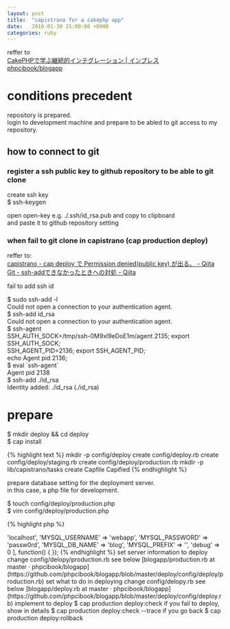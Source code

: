 ```yaml
---
layout: post
title:  "capistrano for a cakephp app"
date:   2016-01-30 15:00:00 +0900
categories: ruby
---
```


reffer to  
[CakePHPで学ぶ継続的インテグレーション | インプレス](http://book.impress.co.jp/books/1114101035.php)  
[phpcibook/blogapp](https://github.com/phpcibook/blogapp)  

# conditions precedent
repository is prepared.  
login to development machine and prepare to be abled to git access to my repository.  

## how to connect to git

### register a ssh public key to github repository to be able to git clone

create ssh key  
$ ssh-keygen  

open open-key e.g. ./.ssh/id_rsa.pub and copy to clipboard   
and paste it to github repository setting  

### when fail to git clone in capistrano (cap production deploy)

reffer to:  
[capistrano - cap deploy で Permission denied(public key) が出る。 - Qiita](http://qiita.com/s_osa/items/c132096bf7592caeba73)  
[Git - ssh-addできなかったときへの対処 - Qiita](http://qiita.com/sshojiro/items/60982f06c1a0ba88c160)  

fail to add ssh id  

$ sudo ssh-add -l  
Could not open a connection to your authentication agent.  
$ ssh-add id_rsa  
Could not open a connection to your authentication agent.  
$ ssh-agent  
SSH_AUTH_SOCK=/tmp/ssh-0M9xl9eDoE1m/agent.2135; export SSH_AUTH_SOCK;  
SSH_AGENT_PID=2136; export SSH_AGENT_PID;  
echo Agent pid 2136;  
$ eval \`ssh-agent\`  
Agent pid 2138  
$ ssh-add ./id_rsa  
Identity added: ./id_rsa (./id_rsa)  

# prepare

$ mkdir deploy && cd deploy  
$ cap install  

{% highlight text %}
mkdir -p config/deploy
create config/deploy.rb
create config/deploy/staging.rb
create config/deploy/production.rb
mkdir -p lib/capistrano/tasks
create Capfile
Capified
{% endhighlight %}

prepare database setting for the deployment server.  
in this case, a php file for development.  

$ touch config/deploy/production.php  
$ vim config/deploy/production.php  

{% highlight php %}
<?php
Environment::configure('development', true, [
    'MYSQL_DB_HOST' => 'localhost',
    'MYSQL_USERNAME' => 'webapp',
    'MYSQL_PASSWORD' => 'passw0rd',
    'MYSQL_DB_NAME' => 'blog',
    'MYSQL_PREFIX' => '',
    'debug' => 0
], function() {
});
{% endhighlight %}

set server information to deploy  
change config/delopy/production.rb  
see below  
[blogapp/production.rb at master · phpcibook/blogapp](https://github.com/phpcibook/blogapp/blob/master/deploy/config/deploy/production.rb)  

set what to do in deploying  
change config/delopy.rb  
see below  
[blogapp/deploy.rb at master · phpcibook/blogapp](https://github.com/phpcibook/blogapp/blob/master/deploy/config/deploy.rb)  

implement to deploy  
$ cap production deploy:check  

if you fail to deploy, show in details  
$ cap production deploy:check --trace  

if you go back  
$ cap production deploy:rollback  

